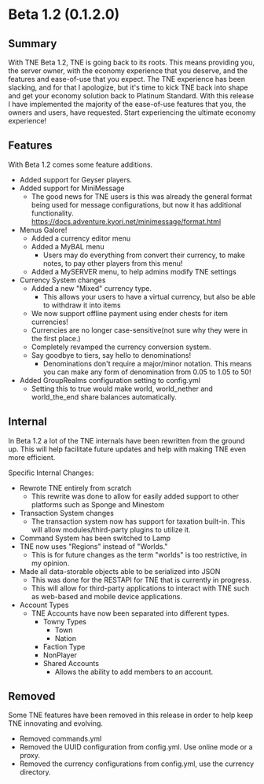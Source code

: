 # Beta 1.2 (0.1.2.0)

## Summary

With TNE Beta 1.2, TNE is going back to its roots. This means providing you, the server owner, with
the economy
experience that you deserve, and the features and ease-of-use that you expect. The TNE experience
has been slacking, and
for that I apologize, but it's time to kick TNE back into shape and get your economy solution back
to Platinum Standard.
With this release I have implemented the majority of the ease-of-use features that you, the owners
and users, have
requested. Start experiencing the ultimate economy experience!

## Features

With Beta 1.2 comes some feature additions.

- Added support for Geyser players.
- Added support for MiniMessage
    - The good news for TNE users is this was already the general format being used for message
      configurations, but now it
      has additional functionality. https://docs.adventure.kyori.net/minimessage/format.html
- Menus Galore!
    - Added a currency editor menu
    - Added a MyBAL menu
        - Users may do everything from convert their currency, to make notes, to pay other players
          from this menu!
    - Added a MySERVER menu, to help admins modify TNE settings
- Currency System changes
    - Added a new "Mixed" currency type.
        - This allows your users to have a virtual currency, but also be able to withdraw it into
          items
    - We now support offline payment using ender chests for item currencies!
    - Currencies are no longer case-sensitive(not sure why they were in the first place.)
    - Completely revamped the currency conversion system.
    - Say goodbye to tiers, say hello to denominations!
        - Denominations don't require a major/minor notation. This means you can make any form
          of denomination from 0.05 to 1.05 to 50!
- Added GroupRealms configuration setting to config.yml
    - Setting this to true would make world, world_nether and world_the_end share balances
      automatically.

## Internal

In Beta 1.2 a lot of the TNE internals have been rewritten from the ground up. This will help
facilitate future updates
and help with making TNE even more efficient.

Specific Internal Changes:

- Rewrote TNE entirely from scratch
    - This rewrite was done to allow for easily added support to other platforms such as
      Sponge and Minestom
- Transaction System changes
    - The transaction system now has support for taxation built-in. This will allow
      modules/third-party plugins to utilize it.
- Command System has been switched to Lamp
- TNE now uses "Regions" instead of "Worlds."
    - This is for future changes as the term "worlds" is too restrictive, in my opinion.
- Made all data-storable objects able to be serialized into JSON
    - This was done for the RESTAPI for TNE that is currently in progress.
    - This will allow for third-party applications to interact with TNE such as web-based
      and mobile device applications.
- Account Types
    - TNE Accounts have now been separated into different types.
        - Towny Types
            - Town
            - Nation
        - Faction Type
        - NonPlayer
        - Shared Accounts
            - Allows the ability to add members to an account.

## Removed

Some TNE features have been removed in this release in order to help keep TNE innovating and
evolving.

- Removed commands.yml
- Removed the UUID configuration from config.yml. Use online mode or a proxy.
- Removed the currency configurations from config.yml, use the currency directory.